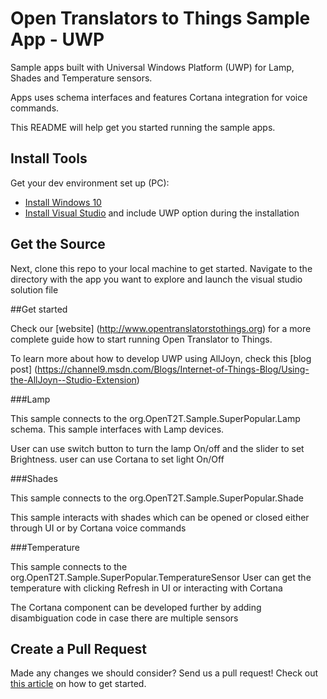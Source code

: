 # Open Translators to Things Sample App - UWP

Sample apps built with Universal Windows Platform (UWP) for Lamp, Shades and Temperature sensors.

Apps uses schema interfaces and features Cortana integration for voice commands.

This README will help get you started running the sample apps.

## Install Tools

Get your dev environment set up (PC):
* [Install Windows 10](http://www.dev.windows.com)
* [Install Visual Studio](http://www.visualstudio.com) and include UWP option during the installation

## Get the Source

Next, clone this repo to your local machine to get started. Navigate to the directory with the app you want to explore and launch the visual studio solution file

##Get started

Check our [website] (http://www.opentranslatorstothings.org) for a more complete guide how to start running Open Translator to Things.

To learn more about how to develop UWP using AllJoyn, check this [blog post] (https://channel9.msdn.com/Blogs/Internet-of-Things-Blog/Using-the-AllJoyn--Studio-Extension)


###Lamp

This sample connects to the org.OpenT2T.Sample.SuperPopular.Lamp schema. This sample interfaces with Lamp devices.

User can use switch button to turn the lamp On/off and the slider to set Brightness. user can use Cortana to set light On/Off


###Shades

This sample connects to the org.OpenT2T.Sample.SuperPopular.Shade

This sample interacts with shades which can be opened or closed either through UI or by Cortana voice commands

###Temperature

This sample connects to the org.OpenT2T.Sample.SuperPopular.TemperatureSensor
User can get the temperature with clicking Refresh in UI or interacting with Cortana

The Cortana component can be developed further by adding disambiguation code in case
there are multiple sensors


## Create a Pull Request
Made any changes we should consider? Send us a pull request! Check out [this article](https://help.github.com/articles/creating-a-pull-request/)
on how to get started.

